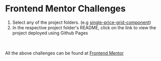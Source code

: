 # Frontend Mentor Challenges

1. Select any of the project folders. (e.g [single-price-grid-component](./single-price-grid-component/))  
1. In the respective project folder's README, click on the link to view the project deployed using Github Pages

<br><br>
All the above challenges can be found at [Frontend Mentor](https://www.frontendmentor.io/challenges)